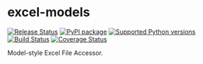 # excel-models

[![Release Status](https://github.com/MichaelKim0407/excel-models/actions/workflows/python-publish.yml/badge.svg)](https://github.com/MichaelKim0407/excel-models/releases)
[![PyPI package](https://badge.fury.io/py/excel-models.svg)](https://pypi.org/project/excel-models)
[![Supported Python versions](https://img.shields.io/pypi/pyversions/excel-models)](https://pypi.org/project/excel-models)
[![Build Status](https://github.com/MichaelKim0407/excel-models/actions/workflows/test.yml/badge.svg?branch=main)](https://github.com/MichaelKim0407/excel-models/tree/main)
[![Coverage Status](https://coveralls.io/repos/github/MichaelKim0407/excel-models/badge.svg?branch=main)](https://coveralls.io/github/MichaelKim0407/excel-models?branch=main)

Model-style Excel File Accessor.
